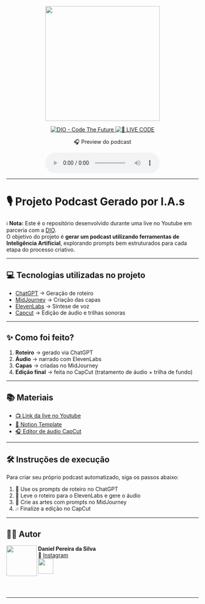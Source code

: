 <p align="center"> 
  <img src="./assets/cover.png" width="300" />
</p>

<p align="center"> 
  <a href="https://dio.me/">
    <img src="https://img.shields.io/badge/DIO-Code_The_Future-28DA77?logo=youtube" alt="DIO - Code The Future">
  </a>
  <a href="https://dio.me/">
    <img src="https://img.shields.io/badge/🔴_LIVE_CODE-FF5E72" alt="🔴 LIVE CODE">
  </a>
</p>

<p align="center"> 🎧 Preview do podcast </p>

<div align="center"> 
  <audio src="output/podcast_editado.MP3" controls title="Podcast editado"></audio> 
</div>

---

# 🎙️ Projeto Podcast Gerado por I.A.s  

ℹ️ **Nota:** Este é o repositório desenvolvido durante uma live no Youtube em parceria com a [DIO](https://dio.me).  
O objetivo do projeto é **gerar um podcast utilizando ferramentas de Inteligência Artificial**, explorando prompts bem estruturados para cada etapa do processo criativo.  

---

## 💻 Tecnologias utilizadas no projeto  
- [ChatGPT](https://chat.openai.com/) → Geração de roteiro  
- [MidJourney](https://www.midjourney.com/app/) → Criação das capas  
- [ElevenLabs](https://beta.elevenlabs.io/) → Síntese de voz  
- [Capcut](https://www.capcut.com/pt-br/) → Edição de áudio e trilhas sonoras  

---

## ✨ Como foi feito?  
1. **Roteiro** → gerado via ChatGPT  
2. **Áudio** → narrado com ElevenLabs  
3. **Capas** → criadas no MidJourney  
4. **Edição final** → feita no CapCut (tratamento de áudio + trilha de fundo)  

---

## 📚 Materiais  
- [📺 Link da live no Youtube](https://www.youtube.com)  
- [📄 Notion Template](https://helpful-jump-17b.notion.site/PAS-Podcast-AI-Studio-210489e15d7a4a73b743bb159e45d06f?pvs=4)  
- [🎧 Editor de áudio CapCut](https://www.capcut.com/editor)  

---

## 🛠️ Instruções de execução  
Para criar seu próprio podcast automatizado, siga os passos abaixo:  

1. 🤖 Use os prompts de roteiro no ChatGPT  
2. 🎤 Leve o roteiro para o ElevenLabs e gere o áudio  
3. 🎨 Crie as artes com prompts no MidJourney  
4. 🎶 Finalize a edição no CapCut  

---

## 👨‍💻 Autor  

<p>
  <img align="left" margin="10" width="80" src="https://avatars.githubusercontent.com/u/00000000?v=4" />
</p>

**Daniel Pereira da Silva**  
🔗 [Instagram](https://www.instagram.com/dael_p1reira/)  
<a href="https://www.linkedin.com/in/seu-usuario/">
  <img src="https://cdn.jsdelivr.net/gh/devicons/devicon/icons/linkedin/linkedin-original.svg" width="40" height="40"/>
</a>

<br/><br/>

---
